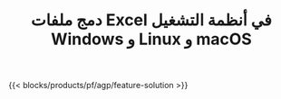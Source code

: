 ﻿---
title: دمج ملفات Excel في أنظمة التشغيل Windows و Linux و macOS 
weight: 7730
url: /ar/merger
description: تطبيق مجاني وواجهات برمجة تطبيقات لدمج ملفات Excel XLS و XLSX و CSV و TSV و ODS و SXC و FODS
---
{{< blocks/products/pf/agp/feature-solution >}} 

